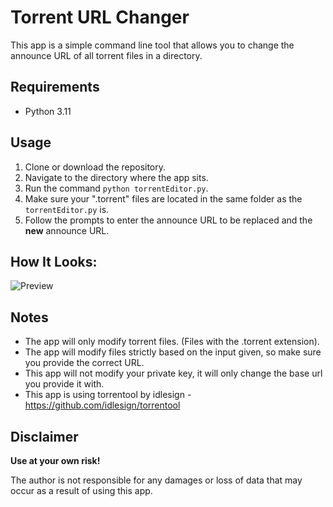 # Torrent URL Changer

This app is a simple command line tool that allows you to change the announce URL of all torrent files in a directory.

## Requirements
- Python 3.11

## Usage
1. Clone or download the repository.
2. Navigate to the directory where the app sits.
3. Run the command `python torrentEditor.py`.
4. Make sure your ".torrent" files are located in the same folder as the `torrentEditor.py` is.
4. Follow the prompts to enter the announce URL to be replaced and the **new** announce URL.

## How It Looks:

![Preview](https://i.imgur.com/eI35IXv.gif)

## Notes
- The app will only modify torrent files. (Files with the .torrent extension).
- The app will modify files strictly based on the input given, so make sure you provide the correct URL.
- This app will not modify your private key, it will only change the base url you provide it with.
- This app is using torrentool by idlesign - https://github.com/idlesign/torrentool


## Disclaimer
**Use at your own risk!**

The author is not responsible for any damages or loss of data that may occur as a result of using this app.
